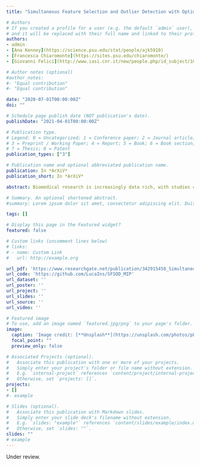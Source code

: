 ```yaml
---
title: "Simultaneous Feature Selection and Outlier Detection with Optimality Guarantees"

# Authors
# If you created a profile for a user (e.g. the default `admin` user), write the username (folder name) here 
# and it will be replaced with their full name and linked to their profile.
authors:
- admin
- [Ana Kenney](https://science.psu.edu/stat/people/ajk5910)
- [Francesca Chiaromonte](https://sites.psu.edu/chiaromonte/)
- [Giovanni Felici](http://www.iasi.cnr.it/new/people.php/id_subject/10)

# Author notes (optional)
#author_notes:
#- "Equal contribution"
#- "Equal contribution"

date: "2020-07-01T00:00:00Z"
doi: ""

# Schedule page publish date (NOT publication's date).
publishDate: "2021-04-01T00:00:00Z"

# Publication type.
# Legend: 0 = Uncategorized; 1 = Conference paper; 2 = Journal article;
# 3 = Preprint / Working Paper; 4 = Report; 5 = Book; 6 = Book section;
# 7 = Thesis; 8 = Patent
publication_types: ["3"]

# Publication name and optional abbreviated publication name.
publication: In *ArXiV*
publication_short: In *ArXiV*

abstract: Biomedical research is increasingly data rich, with studies comprising ever growing numbers of features. The larger a study, the higher the likelihood that a substantial portion of the features may be redundant and/or contain contamination (outlying values). This poses serious challenges, which are exacerbated in cases where the sample sizes are relatively small. Effective and effcient approaches to perform sparse estimation in the presence of outliers are critical for these studies, and have received considerable attention in the last decade. We contribute to this area considering high-dimensional regressions contaminated by multiple *mean-shift outliers* affecting both the response and the design matrix. We develop a general framework and use *mixed-integer programming* to simultaneously perform feature selection and outlier detection with provably optimal guarantees. We prove theoretical properties for our approach, i.e., a necessary and suffcient condition for the *robustly strong oracle property*, where the number of features can increase exponentially with the sample size; the optimal estimation of parameters; and the breakdown point of the resulting estimates. Moreover, we provide computationally effcient procedures to tune integer constraints and warm-start the algorithm. We show the superior performance of our proposal compared to existing heuristic methods through simulations and use it to study the relationships between childhood obesity and the human microbiome.

# Summary. An optional shortened abstract.
#summary: Lorem ipsum dolor sit amet, consectetur adipiscing elit. Duis posuere tellus ac convallis placerat. Proin tincidunt magna sed ex sollicitudin condimentum.

tags: []

# Display this page in the Featured widget?
featured: false

# Custom links (uncomment lines below)
# links:
# - name: Custom Link
#   url: http://example.org

url_pdf: 'https://www.researchgate.net/publication/342915458_Simultaneous_Feature_Selection_and_Outlier_Detection_with_Optimality_Guarantees'
url_code: 'https://github.com/LucaIns/SFSOD_MIP'
url_dataset: ''
url_poster: ''
url_project: ''
url_slides: ''
url_source: ''
url_video: ''

# Featured image
# To use, add an image named `featured.jpg/png` to your page's folder. 
image:
  caption: 'Image credit: [**Unsplash**](https://unsplash.com/photos/pLCdAaMFLTE)'
  focal_point: ""
  preview_only: false

# Associated Projects (optional).
#   Associate this publication with one or more of your projects.
#   Simply enter your project's folder or file name without extension.
#   E.g. `internal-project` references `content/project/internal-project/index.md`.
#   Otherwise, set `projects: []`.
projects:
- []
#- example

# Slides (optional).
#   Associate this publication with Markdown slides.
#   Simply enter your slide deck's filename without extension.
#   E.g. `slides: "example"` references `content/slides/example/index.md`.
#   Otherwise, set `slides: ""`.
slides: ""
# example
---
```


<!-- {{% callout note %}}
Click the *Cite* button above to demo the feature to enable visitors to import publication metadata into their reference management software.
{{% /callout %}}

{{% callout note %}}
Create your slides in Markdown - click the *Slides* button to check out the example.
{{% /callout %}} -->

<!-- Supplementary notes can be added here, including [code, math, and images](https://wowchemy.com/docs/writing-markdown-latex/). -->

Under review.
